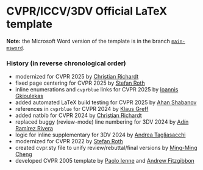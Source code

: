 # CVPR/ICCV/3DV Official LaTeX template 

**Note:** the Microsoft Word version of the template is in the branch [`main-msword`](https://github.com/cvpr-org/author-kit/tree/main-msword).

### History (in reverse chronological order)

- modernized for CVPR 2025 by [Christian Richardt](https://richardt.name/)
- fixed page centering for CVPR 2025 by [Stefan Roth](mailto:stefan.roth@NOSPAMtu-darmstadt.de)
- inline enumerations and `cvprblue` links for CVPR 2025 by [Ioannis Gkioulekas
](https://www.cs.cmu.edu/~igkioule/)
- added automated LaTeX build testing for CVPR 2025 by [Ahan Shabanov](https://ahanio.github.io)
- references in `cvprblue` for CVPR 2024 by [Klaus Greff](https://github.com/Qwlouse) 
- added natbib for CVPR 2024 by [Christian Richardt](https://richardt.name/)
- replaced buggy (review-mode) line numbering for 3DV 2024 by [Adín Ramírez Rivera
](https://openreview.net/profile?id=~Ad%C3%ADn_Ram%C3%ADrez_Rivera1)
- logic for inline supplementary for 3DV 2024 by [Andrea Tagliasacchi](https://taiya.github.io) 
- modernized for CVPR 2022 by [Stefan Roth](mailto:stefan.roth@NOSPAMtu-darmstadt.de)
- created cvpr.sty file to unify review/rebuttal/final versions by [Ming-Ming Cheng](https://github.com/MCG-NKU/CVPR_Template)
- developed CVPR 2005 template  by [Paolo Ienne](mailto:Paolo.Ienne@di.epfl.ch) and [Andrew Fitzgibbon](mailto:awf@acm.org)
